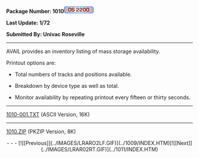 <x-sas-window top="258" bottom="768" left="40" right="570">



<b>Package Number: 1010</b>![](../IMAGES/OS2200.JPG)


<b>Last Update: 1/72</b>


<b>Submitted By: Univac Roseville</b>


&#10;
- - -
AVAIL provides an inventory listing of mass storage availability.


Printout options are:


   
- Total numbers of tracks and positions available.
    
       
- Breakdown by device type as well as total.
    
       
- Monitor availability by repeating printout every fifteen or
       thirty seconds.


&#10;
- - -
[1010-001.TXT](1010-001.TXT)
(ASCII Version, 16K)


&#10;
- - -
[1010.ZIP](1010.ZIP)
(PKZIP Version, 8K)

<center>
- - -
[![[Previous]](../IMAGES/LRARO2LF.GIF)](../1009/INDEX.HTM)[![[Next]](../IMAGES/LRAR02RT.GIF)](../1011/INDEX.HTM)
</center>


</x-sas-window>